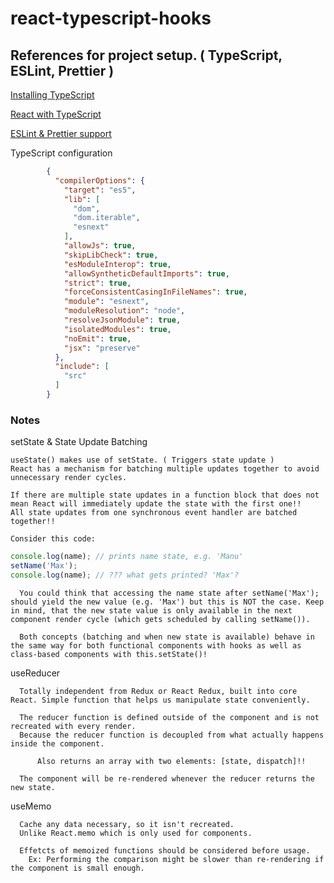# react-typescript-hooks

<h2> References for project setup. ( TypeScript, ESLint, Prettier ) </h2>

<a href="https://www.typescriptlang.org/#download-links">Installing TypeScript</a><br/>

<a href="https://create-react-app.dev/docs/adding-typescript/">React with TypeScript</a><br/>

<a href="https://www.robertcooper.me/using-eslint-and-prettier-in-a-typescript-project ">ESLint & Prettier support</a><br/>

<p>TypeScript configuration</p>

  ```json - .tsconfig
          {
            "compilerOptions": {
              "target": "es5",
              "lib": [
                "dom",
                "dom.iterable",
                "esnext"
              ],
              "allowJs": true,
              "skipLibCheck": true,
              "esModuleInterop": true,
              "allowSyntheticDefaultImports": true,
              "strict": true,
              "forceConsistentCasingInFileNames": true,
              "module": "esnext",
              "moduleResolution": "node",
              "resolveJsonModule": true,
              "isolatedModules": true,
              "noEmit": true,
              "jsx": "preserve"
            },
            "include": [
              "src"
            ]
          }
  ```

  <h3>Notes</h3>

  <p>setState & State Update Batching</p>

    useState() makes use of setState. ( Triggers state update )
    React has a mechanism for batching multiple updates together to avoid unnecessary render cycles.
        
    If there are multiple state updates in a function block that does not mean React will immediately update the state with the first one!!
    All state updates from one synchronous event handler are batched together!!

    Consider this code:
  
  ```js
console.log(name); // prints name state, e.g. 'Manu'
setName('Max');
console.log(name); // ??? what gets printed? 'Max'?
  ```
      You could think that accessing the name state after setName('Max'); should yield the new value (e.g. 'Max') but this is NOT the case. Keep in mind, that the new state value is only available in the next component render cycle (which gets scheduled by calling setName()).

      Both concepts (batching and when new state is available) behave in the same way for both functional components with hooks as well as class-based components with this.setState()!


  <p>useReducer</p>

      Totally independent from Redux or React Redux, built into core React. Simple function that helps us manipulate state conveniently.

      The reducer function is defined outside of the component and is not recreated with every render.
      Because the reducer function is decoupled from what actually happens inside the component.

		  Also returns an array with two elements: [state, dispatch]!!

      The component will be re-rendered whenever the reducer returns the new state.


  <p>useMemo</p>

      Cache any data necessary, so it isn't recreated.
      Unlike React.memo which is only used for components.

      Effetcts of memoized functions should be considered before usage.
        Ex: Performing the comparison might be slower than re-rendering if the component is small enough.